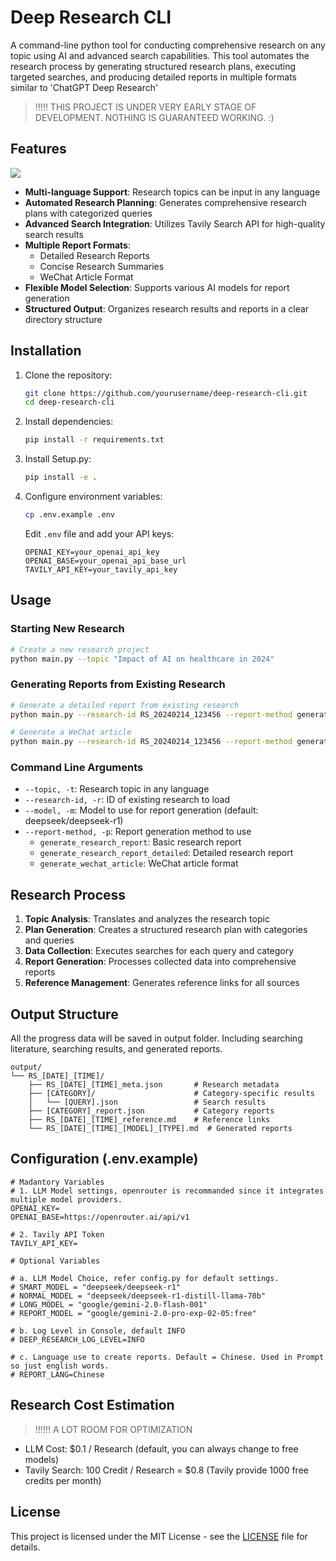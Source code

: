 # Deep Research CLI

A command-line python tool for conducting comprehensive research on any topic using AI and advanced search capabilities. This tool automates the research process by generating structured research plans, executing targeted searches, and producing detailed reports in multiple formats similar to 'ChatGPT Deep Research'

> !!!!! THIS PROJECT IS UNDER VERY EARLY STAGE OF DEVELOPMENT. NOTHING IS GUARANTEED WORKING. :)

## Features

![](https://cdn.sa.net/2025/02/09/3UPtxEc6eDK4RvA.png)

- **Multi-language Support**: Research topics can be input in any language
- **Automated Research Planning**: Generates comprehensive research plans with categorized queries
- **Advanced Search Integration**: Utilizes Tavily Search API for high-quality search results
- **Multiple Report Formats**:
  - Detailed Research Reports
  - Concise Research Summaries
  - WeChat Article Format
- **Flexible Model Selection**: Supports various AI models for report generation
- **Structured Output**: Organizes research results and reports in a clear directory structure

## Installation

1. Clone the repository:
   ```bash
   git clone https://github.com/yourusername/deep-research-cli.git
   cd deep-research-cli
   ```

2. Install dependencies:
   ```bash
   pip install -r requirements.txt
   ```

3. Install Setup.py:
   ```bash
   pip install -e .
   ```

4. Configure environment variables:
   ```bash
   cp .env.example .env
   ```
   Edit `.env` file and add your API keys:
   ```
   OPENAI_KEY=your_openai_api_key
   OPENAI_BASE=your_openai_api_base_url
   TAVILY_API_KEY=your_tavily_api_key
   ```

## Usage

### Starting New Research

```bash
# Create a new research project
python main.py --topic "Impact of AI on healthcare in 2024"
```

### Generating Reports from Existing Research

```bash
# Generate a detailed report from existing research
python main.py --research-id RS_20240214_123456 --report-method generate_research_report_detailed

# Generate a WeChat article
python main.py --research-id RS_20240214_123456 --report-method generate_wechat_article
```

### Command Line Arguments

- `--topic, -t`: Research topic in any language
- `--research-id, -r`: ID of existing research to load
- `--model, -m`: Model to use for report generation (default: deepseek/deepseek-r1)
- `--report-method, -p`: Report generation method to use
  - `generate_research_report`: Basic research report
  - `generate_research_report_detailed`: Detailed research report
  - `generate_wechat_article`: WeChat article format

## Research Process

1. **Topic Analysis**: Translates and analyzes the research topic
2. **Plan Generation**: Creates a structured research plan with categories and queries
3. **Data Collection**: Executes searches for each query and category
4. **Report Generation**: Processes collected data into comprehensive reports
5. **Reference Management**: Generates reference links for all sources

## Output Structure

All the progress data will be saved in output folder. Including searching literature, searching results, and generated reports.

```
output/
└── RS_[DATE]_[TIME]/
    ├── RS_[DATE]_[TIME]_meta.json       # Research metadata
    ├── [CATEGORY]/                      # Category-specific results
    │   └── [QUERY].json                 # Search results
    ├── [CATEGORY]_report.json           # Category reports
    ├── RS_[DATE]_[TIME]_reference.md    # Reference links
    └── RS_[DATE]_[TIME]_[MODEL]_[TYPE].md  # Generated reports
```

## Configuration (.env.example)

```
# Madantory Variables
# 1. LLM Model settings, openrouter is recommanded since it integrates multiple model providers.
OPENAI_KEY=
OPENAI_BASE=https://openrouter.ai/api/v1

# 2. Tavily API Token
TAVILY_API_KEY=

# Optional Variables

# a. LLM Model Choice, refer config.py for default settings. 
# SMART_MODEL = "deepseek/deepseek-r1"
# NORMAL_MODEL = "deepseek/deepseek-r1-distill-llama-70b"
# LONG_MODEL = "google/gemini-2.0-flash-001"
# REPORT_MODEL = "google/gemini-2.0-pro-exp-02-05:free"

# b. Log Level in Console, default INFO
# DEEP_RESEARCH_LOG_LEVEL=INFO

# c. Language use to create reports. Default = Chinese. Used in Prompt so just english words.
# REPORT_LANG=Chinese
```

## Research Cost Estimation

> !!!!!! A LOT ROOM FOR OPTIMIZATION

- LLM Cost: $0.1 / Research (default, you can always change to free models)
- Tavily Search: 100 Credit / Research = $0.8 (Tavily provide 1000 free credits per month)

## License

This project is licensed under the MIT License - see the [LICENSE](LICENSE) file for details.